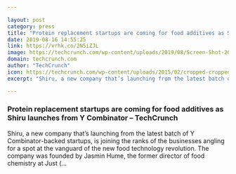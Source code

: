 ```yaml
---

layout: post
category: press
title: "Protein replacement startups are coming for food additives as Shiru launches from Y Combinator"
date: 2019-08-16 14:55:25
link: https://vrhk.co/2N5iZJL
image: https://techcrunch.com/wp-content/uploads/2019/08/Screen-Shot-2019-08-16-at-5.40.16-AM.png?w=764
domain: techcrunch.com
author: "TechCrunch"
icon: https://techcrunch.com/wp-content/uploads/2015/02/cropped-cropped-favicon-gradient.png?w=180
excerpt: "Shiru, a new company that’s launching from the latest batch of Y Combinator-backed startups, is joining the ranks of the businesses angling for a spot at the vanguard of the new food technology revolution. The company was founded by Jasmin Hume, the former director of food chemistry at Just (…"

---
```


### Protein replacement startups are coming for food additives as Shiru launches from Y Combinator – TechCrunch

Shiru, a new company that’s launching from the latest batch of Y Combinator-backed startups, is joining the ranks of the businesses angling for a spot at the vanguard of the new food technology revolution. The company was founded by Jasmin Hume, the former director of food chemistry at Just (…